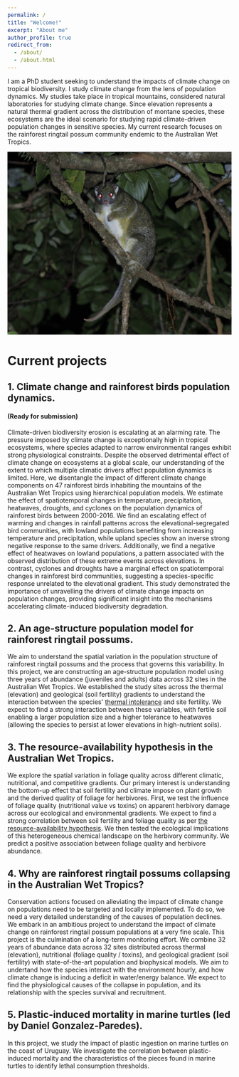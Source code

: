 ```yaml
---
permalink: /
title: "Welcome!"
excerpt: "About me"
author_profile: true
redirect_from: 
  - /about/
  - /about.html
---
```


I am a PhD student seeking to understand the impacts of climate change on tropical biodiversity. I study climate change from the lens of population dynamics. My studies take place in tropical mountains, considered natural laboratories for studying climate change. Since elevation represents a natural thermal gradient across the distribution of montane species, these ecosystems are the ideal scenario for studying rapid climate-driven population changes in sensitive species. My current research focuses on the rainforest ringtail possum community endemic to the Australian Wet Tropics.


![Green Ringtail Possum](https://github.com/AlejandroFuentePinero/alejandrofuentepinero.github.io/blob/master/images/_MG_3336.JPG?raw=true)

# Current projects

## 1. Climate change and rainforest birds population dynamics.
#### (Ready for submission)

Climate-driven biodiversity erosion is escalating at an alarming rate. The pressure imposed by climate change is exceptionally high in tropical ecosystems, where species adapted to narrow environmental ranges exhibit strong physiological constraints. Despite the observed detrimental effect of climate change on ecosystems at a global scale, our understanding of the extent to which multiple climatic drivers affect population dynamics is limited. Here, we disentangle the impact of different climate change components on 47 rainforest birds inhabiting the mountains of the Australian Wet Tropics using hierarchical population models. We estimate the effect of spatiotemporal changes in temperature, precipitation, heatwaves, droughts, and cyclones on the population dynamics of rainforest birds between 2000-2016. We find an escalating effect of warming and changes in rainfall patterns across the elevational-segregated bird communities, with lowland populations benefiting from increasing temperature and precipitation, while upland species show an inverse strong negative response to the same drivers. Additionally, we find a negative effect of heatwaves on lowland populations, a pattern associated with the observed distribution of these extreme events across elevations. In contrast, cyclones and droughts have a marginal effect on spatiotemporal changes in rainforest bird communities, suggesting a species-specific response unrelated to the elevational gradient. This study demonstrated the importance of unravelling the drivers of climate change impacts on population changes, providing significant insight into the mechanisms accelerating climate-induced biodiversity degradation.

## 2. An age-structure population model for rainforest ringtail possums.
We aim to understand the spatial variation in the population structure of rainforest ringtail possums and the process that governs this variability. In this project, we are constructing an age-structure population model using three years of abundance (juveniles and adults) data across 32 sites in the Australian Wet Tropics. We established the study sites across the thermal (elevation) and geological (soil fertility) gradients to understand the interaction between the species'  [thermal intolerance](https://link.springer.com/article/10.1007/s00442-011-2146-2) and site fertility. We expect to find a strong interaction between these variables, with fertile soil enabling a larger population size and a higher tolerance to heatwaves (allowing the species to persist at lower elevations in high-nutrient soils).

## 3. The resource-availability hypothesis in the Australian Wet Tropics.
We explore the spatial variation in foliage quality across different climatic, nutritional, and competitive gradients. Our primary interest is understanding the bottom-up effect that soil fertility and climate impose on plant growth and the derived quality of foliage for herbivores. First, we test the influence of foliage quality (nutritional value vs toxins) on apparent herbivory damage across our ecological and environmental gradients. We expect to find a strong correlation between soil fertility and foliage quality as per [the resource-availability hypothesis](https://besjournals.onlinelibrary.wiley.com/doi/full/10.1111/j.1365-2435.2010.01803.x). We then tested the ecological implications of this heterogeneous chemical landscape on the herbivory community. We predict a positive association between foliage quality and herbivore abundance.

## 4. Why are rainforest ringtail possums collapsing in the Australian Wet Tropics?
Conservation actions focused on alleviating the impact of climate change on populations need to be targeted and locally implemented. To do so, we need a very detailed understanding of the causes of population declines. We embark in an ambitious project to understand the impact of climate change on rainforest ringtail possum populations at a very fine scale. This project is the culmination of a long-term monitoring effort. We combine 32 years of abundance data across 32 sites distributed across thermal (elevation), nutritional (foliage quality / toxins), and geological gradient (soil fertility) with state-of-the-art population and biophysical models. We aim to undertand how the species interact with the environment hourly, and how climate change is inducing a deficit in water/energy balance. We expect to find the physiological causes of the collapse in population, and its relationship with the species survival and recruitment.

## 5. Plastic-induced mortality in marine turtles (led by Daniel Gonzalez-Paredes).
In this project, we study the impact of plastic ingestion on marine turtles on the coast of Uruguay. We investigate the correlation between plastic-induced mortality and the characteristics of the pieces found in marine turtles to identify lethal consumption thresholds.
